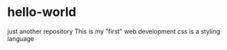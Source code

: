 # hello-world
just another repository
This is my "first" web development 
css is a styling language
